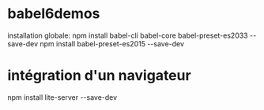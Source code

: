 # babel6demos
 installation globale:
 npm install babel-cli babel-core babel-preset-es2033 --save-dev
 npm install babel-preset-es2015 --save-dev
 # intégration d'un navigateur
 npm install lite-server --save-dev
